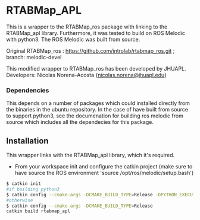 # RTABMap_APL
This is a wrapper to the RTABMap_ros package with linking to the RTABMap_apl library. Furthermore, it was tested to build on ROS Melodic with python3. The ROS Melodic was built from source. 

Original RTABMap_ros : https://github.com/introlab/rtabmap_ros.git ; branch: melodic-devel

This modified wrapper to RTABMap_ros has been developed by JHUAPL.<br>
Developers:
Nicolas Norena-Acosta {nicolas.norena@jhuapl.edu}


### Dependencies
This depends on a number of packages which could installed directly from the binaries in the ubuntu repository.
In the case of have built from source to support python3, see the documenation for building ros melodic from source which
includes all the dependecies for this package.

## Installation
This wrapper links with the RTABMap_apl library, which it's required.

- From your workspace init and configure the catkin project (make sure to have source the ROS environment 'source /opt/ros/melodic/setup.bash')

```bash
$ catkin init
#if building python3
$ catkin config --cmake-args -DCMAKE_BUILD_TYPE=Release -DPYTHON_EXECUTABLE=/usr/bin/python3
#otherwise
$ catkin config --cmake-args -DCMAKE_BUILD_TYPE=Release
catkin build rtabmap_apl
```